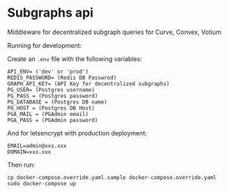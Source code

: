 # Subgraphs api

Middleware for decentralized subgraph queries for Curve, Convex, Votium


Running for development:

Create an `.env` file with the following variables:

```
API_ENV= ('dev' or 'prod')
REDIS_PASSWORD= (Redis DB Passwrod)
GRAPH_API_KEY= (API Key for decentralized subgraphs)
PG_USER= (Postgres username)
PG_PASS = (Postgres password)
PG_DATABASE = (Postgres DB name)
PG_HOST = (Postgres DB Host)
PGA_MAIL = (PGAdmin email)
PGA_PASS = (PGAdmin password)
```

And for letsencrypt with production deployment:

```
EMAIL=admin@xxx.xxx
DOMAIN=xxx.xxx
```

Then run:

```
cp docker-compose.override.yaml.sample docker-compose.override.yaml
sudo docker-compose up
```
